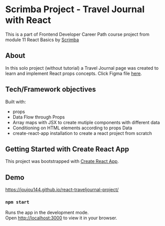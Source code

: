 # Scrimba Project - Travel Journal with React

This is a part of Frontend Developer Career Path course project from module 11 React Basics by [Scrimba](https://scrimba.com/learn/frontend)

## About

In this solo project (without tutorial) a Travel Journal page was created to learn and implement React props concepts. Click Figma file [here](https://www.figma.com/file/QG4cOExkdbIbhSfWJhs2gs/Travel-Journal?node-id=0%3A1).

## Tech/Framework objectives

Built with:

- props
- Data Flow through Props
- Array maps with JSX to create mutiple components with different data
- Conditioning on HTML elements according to props Data
- create-react-app installation to create a react project from scratch

## Getting Started with Create React App

This project was bootstrapped with [Create React App](https://github.com/facebook/create-react-app).

## Demo

https://joujou144.github.io/react-traveljournal-project/

### `npm start`

Runs the app in the development mode.\
Open [http://localhost:3000](http://localhost:3000) to view it in your browser.

